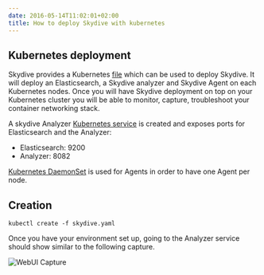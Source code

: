 ```yaml
---
date: 2016-05-14T11:02:01+02:00
title: How to deploy Skydive with kubernetes
---
```


## Kubernetes deployment

Skydive provides a Kubernetes
[file](https://github.com/skydive-project/skydive/blob/master/contrib/kubernetes/skydive.yaml)
which can be used to deploy Skydive. It will deploy an Elasticsearch,
a Skydive analyzer and Skydive Agent on each Kubernetes nodes. Once you will
have Skydive deployment on top on your Kubernetes cluster you will be able to
monitor, capture, troubleshoot your container networking stack.

A skydive Analyzer [Kubernetes service](http://kubernetes.io/docs/user-guide/services/)
is created and exposes ports for Elasticsearch and the Analyzer:

* Elasticsearch: 9200
* Analyzer: 8082

[Kubernetes DaemonSet](http://kubernetes.io/docs/admin/daemons/) is used for
Agents in order to have one Agent per node.

## Creation

```console
kubectl create -f skydive.yaml
```

Once you have your environment set up, going to the Analyzer service
should show similar to the following capture.

![WebUI Capture](/images/kubernetes-two-nodes.png)
